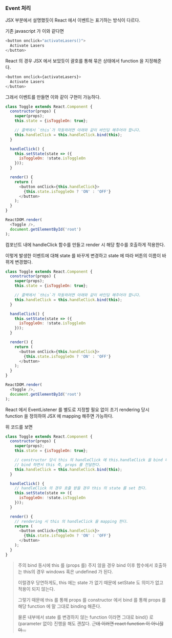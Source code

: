 ### Event 처리

JSX 부분에서 설명했듯이 React 에서 이벤트는 표기하는 방식이 다르다.

기존 javascript 가 이와 같다면

```javascript
<button onclick="activateLasers()">
  Activate Lasers
</button>
```

React 의 경우 JSX 에서 보았듯이 괄호를 통해 묶은 상태에서 function 을 지정해준다.

```javascript
<button onclick={activateLasers}>
  Activate Lasers
</button>
```

그래서 이벤트를 만들면 이와 같이 구현이 가능하다.

```javascript
class Toggle extends React.Component {
  constructor(props) {
    super(props);
    this.state = {isToggleOn: true};

    // 콜백에서 `this`가 작동하려면 아래와 같이 바인딩 해주어야 합니다.
    this.handleClick = this.handleClick.bind(this);
  }

  handleClick() {
    this.setState(state => ({
      isToggleOn: !state.isToggleOn
    }));
  }

  render() {
    return (
      <button onClick={this.handleClick}>
        {this.state.isToggleOn ? 'ON' : 'OFF'}
      </button>
    );
  }
}

ReactDOM.render(
  <Toggle />,
  document.getElementById('root')
);
```

컴포넌트 내에 handleClick 함수를 만들고 render 시 해당 함수를 호출하게 적용한다.

이렇게 발생한 이벤트에 대해 state 를 바꾸게 변경하고 state 에 따라 버튼의 이름이 바뀌게 변경했다.

```javascript
class Toggle extends React.Component {
  constructor(props) {
    super(props);
    this.state = {isToggleOn: true};

    // 콜백에서 `this`가 작동하려면 아래와 같이 바인딩 해주어야 합니다.
    this.handleClick = this.handleClick.bind(this);
  }

  handleClick() {
    this.setState(state => ({
      isToggleOn: !state.isToggleOn
    }));
  }

  render() {
    return (
      <button onClick={this.handleClick}>
        {this.state.isToggleOn ? 'ON' : 'OFF'}
      </button>
    );
  }
}

ReactDOM.render(
  <Toggle />,
  document.getElementById('root')
);
```

React 에서 EventListener 를 별도로 지정할 필요 없이 초기 rendering 당시 function 을 정의하여 JSX 에 mapping 해주면 가능하다.

위 코드를 보면

```javascript
class Toggle extends React.Component {
  constructor(props) {
    super(props);
    this.state = {isToggleOn: true};

    // constructor 당시 this 의 handleClick 에 this.handleClick 을 bind 하되
    // bind 하면서 this 즉, props 를 전달한다.
    this.handleClick = this.handleClick.bind(this);
  }

  handleClick() {
    // handleClick 의 경우 호출 받을 경우 this 의 state 를 set 한다.
    this.setState(state => ({
      isToggleOn: !state.isToggleOn
    }));
  }

  render() {
    // rendering 시 this 의 handleClick 을 mapping 한다.
    return (
      <button onClick={this.handleClick}>
        {this.state.isToggleOn ? 'ON' : 'OFF'}
      </button>
    );
  }
}
```

> 주의
> bind 동시에 this 를 (props 를) 주지 않을 경우 bind 이후 함수에서 호출하는
> this의 경우 windows 혹은 undefined 가 된다.
> 
> 이럴경우 당연하게도, this 에는 state 가 없기 때문에 setState 도 의미가 없고 적용이 되지 않는다.
> 
> 그렇기 때문에 this 를 통해 props 를 constructor 에서 bind 를 통해 props 를 해당 function 에 말 그대로 binding 해준다.
> 
> 물론 내부에서 state 를 변경하지 않는 function 이라면 그대로 bind() 로 (parameter 없이) 진행을 해도 괜찮다.
> ~~근데 이러면 react function 이 아니잖아...~~